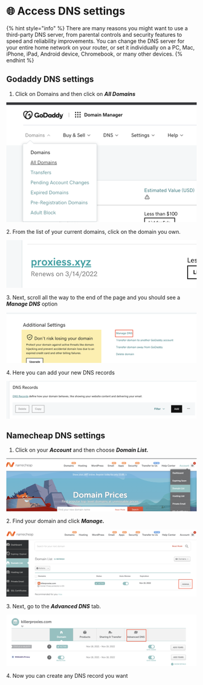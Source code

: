 # 🌐 Access DNS settings

{% hint style="info" %}
There are many reasons you might want to use a third-party DNS server, from parental controls and security features to speed and reliability improvements. You can change the DNS server for your entire home network on your router, or set it individually on a PC, Mac, iPhone, iPad, Android device, Chromebook, or many other devices.
{% endhint %}

## Godaddy DNS settings

1. Click on Domains and then click on _**All Domains**_

![](<../.gitbook/assets/image (17).png>)

2\. From the list of your current domains, click on the domain you own.

![](<../.gitbook/assets/image (2).png>)

3\. Next, scroll all the way to the end of the page and you should see a _**Manage DNS**_ option

![](<../.gitbook/assets/image (9).png>)

4\. Here you can add your new DNS records

![](<../.gitbook/assets/image (6).png>)

## Namecheap DNS settings

1. Click on your _**Account**_ and then choose _**Domain List.**_

![](<../.gitbook/assets/image (10).png>)

2\. Find your domain and click _**Manage.**_

![](<../.gitbook/assets/image (18).png>)

3\. Next, go to the _**Advanced DNS**_ tab.

![](<../.gitbook/assets/image (11).png>)

4\. Now you can create any DNS record you want
